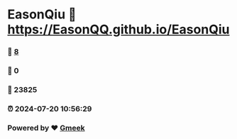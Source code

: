 # EasonQiu :link: https://EasonQQ.github.io/EasonQiu 
### :page_facing_up: [8](https://EasonQQ.github.io/EasonQiu/tag.html) 
### :speech_balloon: 0 
### :hibiscus: 23825 
### :alarm_clock: 2024-07-20 10:56:29 
### Powered by :heart: [Gmeek](https://github.com/Meekdai/Gmeek)
